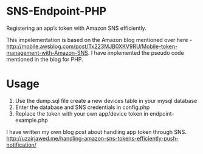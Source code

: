 # SNS-Endpoint-PHP
Registering an app’s token with Amazon SNS efficiently.

This impelementation is based on the Amazon blog mentioned over here - http://mobile.awsblog.com/post/Tx223MJB0XKV9RU/Mobile-token-management-with-Amazon-SNS.
I have implemented the pseudo code mentioned in the blog for PHP.

# Usage 

1. Use the dump.sql file create a new devices table in your mysql database
2. Enter the database and SNS credentials in config.php
3. Replace the token with your own app/device token in endpoint-example.php


I have written my own blog post about handling app token through SNS.
http://uzairjawed.me/handling-amazon-sns-tokens-efficiently-push-notification/

